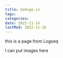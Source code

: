 ```yaml
---
title: GoHugo.io
tags:
categories:
date: 2022-11-16
lastMod: 2022-11-16
---
```

this is a page from Logseq

I can put images here




